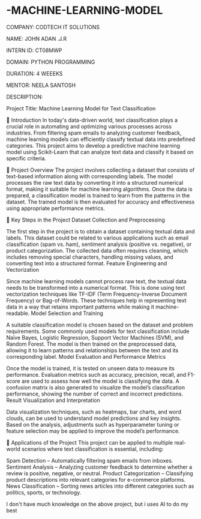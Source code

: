 # -MACHINE-LEARNING-MODEL

COMPANY: CODTECH IT SOLUTIONS

NAME: JOHN ADAN .J.R

INTERN ID: CT08MWP

DOMAIN: PYTHON PROGRAMMING

DURATION: 4 WEEEKS

MENTOR: NEELA SANTOSH

DESCRIPTION:

Project Title: Machine Learning Model for Text Classification

📌 Introduction
In today's data-driven world, text classification plays a crucial role in automating and optimizing various processes across industries. From filtering spam emails to analyzing customer feedback, machine learning models can efficiently classify textual data into predefined categories. This project aims to develop a predictive machine learning model using Scikit-Learn that can analyze text data and classify it based on specific criteria.

📌 Project Overview
The project involves collecting a dataset that consists of text-based information along with corresponding labels. The model processes the raw text data by converting it into a structured numerical format, making it suitable for machine learning algorithms. Once the data is prepared, a classification model is trained to learn from the patterns in the dataset. The trained model is then evaluated for accuracy and effectiveness using appropriate performance metrics.

📌 Key Steps in the Project
Dataset Collection and Preprocessing

The first step in the project is to obtain a dataset containing textual data and labels. This dataset could be related to various applications such as email classification (spam vs. ham), sentiment analysis (positive vs. negative), or product categorization.
The collected data often requires cleaning, which includes removing special characters, handling missing values, and converting text into a structured format.
Feature Engineering and Vectorization

Since machine learning models cannot process raw text, the textual data needs to be transformed into a numerical format. This is done using text vectorization techniques like TF-IDF (Term Frequency-Inverse Document Frequency) or Bag-of-Words.
These techniques help in representing text data in a way that retains important patterns while making it machine-readable.
Model Selection and Training

A suitable classification model is chosen based on the dataset and problem requirements. Some commonly used models for text classification include Naïve Bayes, Logistic Regression, Support Vector Machines (SVM), and Random Forest.
The model is then trained on the preprocessed data, allowing it to learn patterns and relationships between the text and its corresponding label.
Model Evaluation and Performance Metrics

Once the model is trained, it is tested on unseen data to measure its performance. Evaluation metrics such as accuracy, precision, recall, and F1-score are used to assess how well the model is classifying the data.
A confusion matrix is also generated to visualize the model’s classification performance, showing the number of correct and incorrect predictions.
Result Visualization and Interpretation

Data visualization techniques, such as heatmaps, bar charts, and word clouds, can be used to understand model predictions and key insights.
Based on the analysis, adjustments such as hyperparameter tuning or feature selection may be applied to improve the model’s performance.

📌 Applications of the Project
This project can be applied to multiple real-world scenarios where text classification is essential, including:

Spam Detection – Automatically filtering spam emails from inboxes.
Sentiment Analysis – Analyzing customer feedback to determine whether a review is positive, negative, or neutral.
Product Categorization – Classifying product descriptions into relevant categories for e-commerce platforms.
News Classification – Sorting news articles into different categories such as politics, sports, or technology.

I don't have much knowledge on the above project, but i uses AI to do my best
